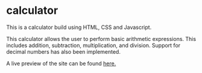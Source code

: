 # calculator

This is a calculator build using HTML, CSS and Javascript.

This calculator allows the user to perform basic arithmetic expressions. This includes addition, subtraction, multiplication, and division.
Support for decimal numbers has also been implemented. 

A live preview of the site can be found [here.](https://cnl-dev.github.io/calculator/)